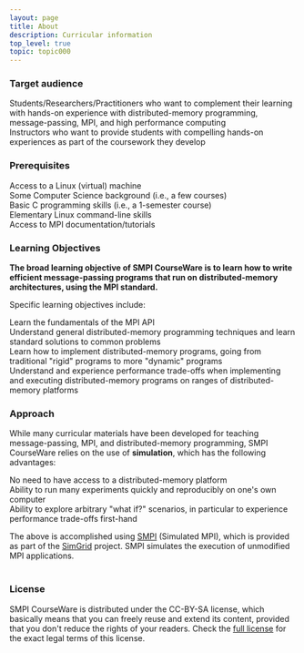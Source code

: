 ```yaml
---
layout: page
title: About
description: Curricular information
top_level: true
topic: topic000
---
```


<div class="ui container raised border segment">

<h3 class="ui header">
Target audience
</h3>

<div class="ui list bulleted">

<div class="ui item"> Students/Researchers/Practitioners who want to complement their learning with hands-on experience with distributed-memory programming, message-passing, MPI, and high performance computing</div>
<div class="ui item"> Instructors who want to provide students with compelling hands-on experiences as part of the coursework they develop</div>
</div>

</div>

<div class="ui container raised border segment">

<h3 class="ui header">
Prerequisites
</h3>

<div class="ui list bulleted">
<div class="ui item">Access to a Linux (virtual) machine</div>
<div class="ui item">Some Computer Science background (i.e., a few courses)</div>
<div class="ui item">Basic C programming skills (i.e., a 1-semester course)</div>
<div class="ui item">Elementary Linux command-line skills</div>
<div class="ui item">Access to MPI documentation/tutorials</div>
</div>

</div>




<div class="ui container raised border segment">

<h3 class="ui header">
Learning Objectives
</h3>

<b>The broad learning objective of SMPI CourseWare is to learn how to write efficient message-passing
programs that run on distributed-memory architectures, using the MPI standard.</b>

Specific learning objectives include:
<div class="ui list bulleted">
<div class="ui item"> Learn the fundamentals of the MPI API</div>
<div class="ui item"> Understand general distributed-memory programming techniques and learn standard solutions to common problems</div>
<div class="ui item"> Learn how to implement distributed-memory programs, going from traditional "rigid" programs to more "dynamic" programs</div>
<div class="ui item"> Understand and experience performance trade-offs when implementing and executing distributed-memory programs on ranges of distributed-memory platforms</div>
</div>
</div>


<div class="ui container raised border segment">

<h3 class="ui header">
Approach
</h3>

While many curricular materials have been developed for teaching message-passing, MPI, and distributed-memory programming,
SMPI CourseWare relies on the use of <b>simulation</b>, which has the following advantages:


<div class="ui list bulleted">
<div class="ui item"> No need to have access to a distributed-memory platform</div>
<div class="ui item"> Ability to run many experiments quickly and reproducibly on one's own computer</div>
<div class="ui item"> Ability to explore arbitrary "what if?" scenarios, in particular to experience performance trade-offs first-hand</div>
</div>

The above is accomplished using
<a href="http://simgrid.gforge.inria.fr/simgrid/latest/doc/group__SMPI__API.html">SMPI</a> (Simulated MPI),
which is provided as part of the <a href="http://simgrid.gforge.inria.fr">SimGrid</a> project. SMPI simulates the execution of unmodified MPI applications.<br><br>

</div>


<div class="ui container raised border segment">

<h3 class="ui header">
License
</h3>

SMPI CourseWare is distributed under the CC-BY-SA license, which
basically means that you can freely reuse and extend its content,
provided that you don't reduce the rights of your readers. Check the 
<a href="https://creativecommons.org/licenses/by-sa/4.0/">full
license</a> for the exact legal terms of this license.

</div>
